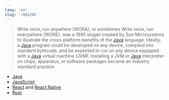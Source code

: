 ```yaml
---
lang: 'en'
slug: '/88220C'
---
```


> Write once, run anywhere (WORA), or sometimes Write once, run everywhere (WORE), was a 1995 slogan created by Sun Microsystems to illustrate the cross-platform benefits of the [Java](./../.././docs/pages/Java.md) language. Ideally, a [Java](./../.././docs/pages/Java.md) program could be developed on any device, compiled into standard bytecode, and be expected to run on any device equipped with a [Java](./../.././docs/pages/Java.md) virtual machine (JVM). Installing a JVM or [Java](./../.././docs/pages/Java.md) interpreter on chips, apparatus, or software packages became an industry standard practice.

- [Java](./../.././docs/pages/Java.md)
- [JavaScript](./../.././docs/pages/JavaScript.md)
- [React](./../.././docs/pages/React.md) and [React Native](./../.././docs/pages/React%20Native.md)
- [Rust](./../.././docs/pages/Rust.md)

<head>
  <html lang="en-US"/>
</head>
